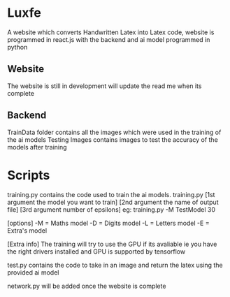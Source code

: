 # Luxfe
A website which converts Handwritten Latex into Latex code, website is programmed in react.js with the backend and ai model programmed in python

## Website

The website is still in development will update the read me when its complete

## Backend
TrainData folder contains all the images which were used in the training of the ai models
Testing Images contains images to test the accuracy of the models after training
# Scripts
training.py contains the code used to train the ai models. training.py [1st argument the model you want to train] [2nd argument the name of output file] [3rd argument number of epsilons] 
eg: training.py -M TestModel 30

[options]
-M = Maths model
-D = Digits model
-L = Letters model
-E = Extra's model

[Extra info]
The training will try to use the GPU if its avaliable ie you have the right drivers installed and GPU is supported by tensorflow

test.py contains the code to take in an image and return the latex using the provided ai model

network.py will be added once the website is complete




